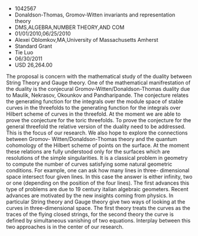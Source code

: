 
* 1042567
* Donaldson-Thomas, Gromov-Witten invariants and representation theory
* DMS,ALGEBRA,NUMBER THEORY,AND COM
* 01/01/2010,06/25/2010
* Alexei Oblomkov,MA,University of Massachusetts Amherst
* Standard Grant
* Tie Luo
* 06/30/2011
* USD 26,264.00

The proposal is concern with the mathematical study of the duality between
String Theory and Gauge theory. One of the mathematical manifrestation of the
duality is the conjecural Gromov-Witten/Donaldson-Thomas duality due to Maulik,
Nekrasov, Okounkov and Pandharipande. The conjecture relates the generating
function for the integrals over the module space of stable curves in the
threefolds to the generating function for the integrals over Hilbert scheme of
curves in the threefold. At the moment we are able to prove the conjecture for
the toric threefolds. To prove the conjecture for the general threefold the
relative version of the duality need to be addressed. This is the focus of our
research. We also hope to explore the connections between Gromov-
Witten/Donaldson-Thomas theory and the quantum cohomology of the Hilbert scheme
of points on the surface. At the moment these relations are fully understood
only for the surfaces which are resolutions of the simple singularities. It is a
classical problem in geometry to compute the number of curves satisfying some
natural geometric conditions. For example, one can ask how many lines in three-
dimensional space intersect four given lines. In this case the answer is either
infinity, two or one (depending on the position of the four lines). The first
advances this type of problems are due to 19 century italian algebraic
geometers. Recent advances are motivated by the new insights coming from
physics. In particular String theory and Gauge theory give two ways of looking
at the curves in three-dimensional space. The first theory treats the curves as
the traces of the flying closed strings, for the second theory the curve is
defined by simultaneous vanishing of two equations. Interplay between this two
approaches is in the center of our research.
